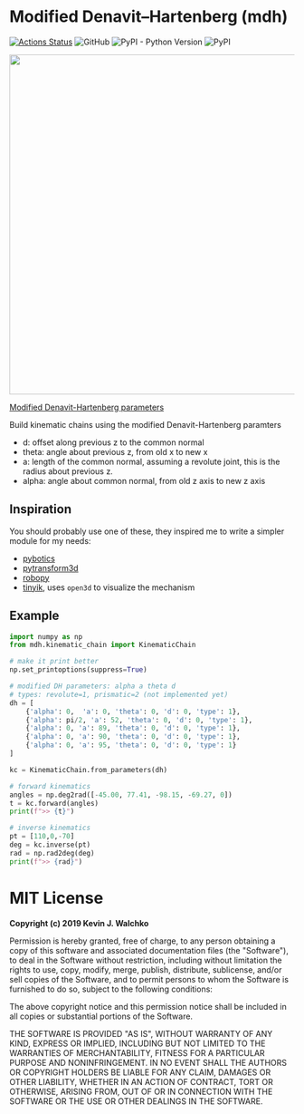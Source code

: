 # Modified Denavit–Hartenberg (mdh)

[![Actions Status](https://github.com/MultipedRobotics/dh/workflows/CheckPackage/badge.svg)](https://github.com/MultipedRobotics/dh/actions)
![GitHub](https://img.shields.io/github/license/multipedrobotics/dh)
![PyPI - Python Version](https://img.shields.io/pypi/pyversions/mdh)
![PyPI](https://img.shields.io/pypi/v/mdh)


<img src="https://upload.wikimedia.org/wikipedia/commons/d/d8/DHParameter.png" width="600px">

[Modified Denavit-Hartenberg parameters](https://en.wikipedia.org/wiki/Denavit%E2%80%93Hartenberg_parameters#Modified_DH_parameters)

Build kinematic chains using the modified Denavit-Hartenberg paramters

- d: offset along previous z to the common normal
- theta: angle about previous z, from old x to new x
- a: length of the common normal, assuming a revolute joint, this is the radius about previous z.
- alpha: angle about common normal, from old z axis to new z axis

## Inspiration

You should probably use one of these, they inspired me to write a simpler
module for my needs:

- [pybotics](https://github.com/nnadeau/pybotics)
- [pytransform3d](https://github.com/rock-learning/pytransform3d)
- [robopy](https://github.com/MultipedRobotics/robopy)
- [tinyik](https://github.com/lanius/tinyik), uses `open3d` to visualize the mechanism

## Example

```python
import numpy as np
from mdh.kinematic_chain import KinematicChain

# make it print better
np.set_printoptions(suppress=True)

# modified DH parameters: alpha a theta d
# types: revolute=1, prismatic=2 (not implemented yet)
dh = [
    {'alpha': 0,  'a': 0, 'theta': 0, 'd': 0, 'type': 1},
    {'alpha': pi/2, 'a': 52, 'theta': 0, 'd': 0, 'type': 1},
    {'alpha': 0, 'a': 89, 'theta': 0, 'd': 0, 'type': 1},
    {'alpha': 0, 'a': 90, 'theta': 0, 'd': 0, 'type': 1},
    {'alpha': 0, 'a': 95, 'theta': 0, 'd': 0, 'type': 1}
]

kc = KinematicChain.from_parameters(dh)

# forward kinematics
angles = np.deg2rad([-45.00, 77.41, -98.15, -69.27, 0])
t = kc.forward(angles)
print(f">> {t}")

# inverse kinematics
pt = [110,0,-70]
deg = kc.inverse(pt)
rad = np.rad2deg(deg)
print(f">> {rad}")
```

# MIT License

**Copyright (c) 2019 Kevin J. Walchko**

Permission is hereby granted, free of charge, to any person obtaining a copy
of this software and associated documentation files (the "Software"), to deal
in the Software without restriction, including without limitation the rights
to use, copy, modify, merge, publish, distribute, sublicense, and/or sell
copies of the Software, and to permit persons to whom the Software is
furnished to do so, subject to the following conditions:

The above copyright notice and this permission notice shall be included in all
copies or substantial portions of the Software.

THE SOFTWARE IS PROVIDED "AS IS", WITHOUT WARRANTY OF ANY KIND, EXPRESS OR
IMPLIED, INCLUDING BUT NOT LIMITED TO THE WARRANTIES OF MERCHANTABILITY,
FITNESS FOR A PARTICULAR PURPOSE AND NONINFRINGEMENT. IN NO EVENT SHALL THE
AUTHORS OR COPYRIGHT HOLDERS BE LIABLE FOR ANY CLAIM, DAMAGES OR OTHER
LIABILITY, WHETHER IN AN ACTION OF CONTRACT, TORT OR OTHERWISE, ARISING FROM,
OUT OF OR IN CONNECTION WITH THE SOFTWARE OR THE USE OR OTHER DEALINGS IN THE
SOFTWARE.

